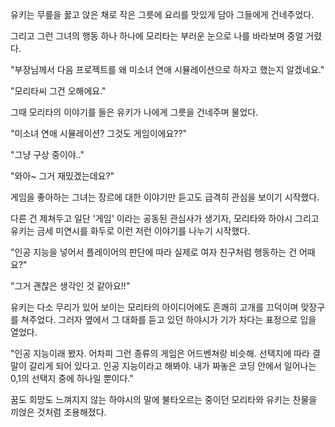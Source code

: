 유키는 무릎을 꿇고 앉은 채로 작은 그릇에 요리를 맛있게 담아 그들에게 건네주었다.

그리고 그런 그녀의 행동 하나 하나에 모리타는 부러운 눈으로 나를 바라보며 중얼 거렸다.

"부장님께서 다음 프로젝트를 왜 미소녀 연애 시뮬레이션으로 하자고 했는지 알겠네요."

"모리타씨 그건 오해에요."

그때 모리타의 이야기를 들은 유키가 나에게 그릇을 건네주며 물었다.

"미소녀 연애 시뮬레이션? 그것도 게임이에요??"

"그냥 구상 중이야.."

"와아~ 그거 재밌겠는데요?"

게임을 좋아하는 그녀는 장르에 대한 이야기만 듣고도 급격히 관심을 보이기 시작했다.

다른 건 제쳐두고 일단 '게임' 이라는 공동된 관심사가 생기자, 모리타와 하야시 그리고 유키는 금세 미연시를 화두로 이런 저런 이야기를 나누기 시작했다.

"인공 지능을 넣어서 플레이어의 판단에 따라 실제로 여자 친구처럼 행동하는 건 어때요?"

"그거 괜찮은 생각인 것 같아요!!"

유키는 다소 무리가 있어 보이는 모리타의 아이디어에도 흔쾌히 고개를 끄덕이며 맞장구를 쳐주었다. 그러자 옆에서 그 대화를 듣고 있던 하야시가 기가 차다는 표정으로 입을 열었다.

"인공 지능이래 봤자. 어차피 그런 종류의 게임은 어드벤쳐랑 비슷해. 선택지에 따라 결말이 갈리게 되어 있다고. 인공 지능이라고 해봐야. 내가 짜놓은 코딩 안에서 일어나는 0,1의 선택지 중에 하나일 뿐이다."

꿈도 희망도 느껴지지 않는 하야시의 말에 불타오르는 중이던 모리타와 유키는 찬물을 끼얹은 것처럼 조용해졌다.